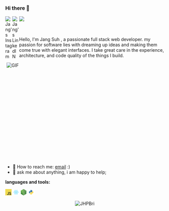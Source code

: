 ### Hi there 👋

<!--
**JHPBri/JHPBri** is a ✨ _special_ ✨ repository because its `README.md` (this file) appears on your GitHub profile.

Here are some ideas to get you started:

- 🔭 I’m currently working on ...
- 🌱 I’m currently learning ...
- 👯 I’m looking to collaborate on ...
- 🤔 I’m looking for help with ...
- 💬 Ask me about ...
- 📫 How to reach me: ...
- 😄 Pronouns: ...
- ⚡ Fun fact: ...
-->


<a href="https://www.instagram.com/briangle_/">
  <img align="left" alt="Jang's Instagram" width="22px" src="https://raw.githubusercontent.com/hussainweb/hussainweb/main/icons/instagram.png" />
</a>

<a href="https://www.linkedin.com/in/jang-suh/">
  <img align="left" alt="Jang's LinkedIN" width="22px" src="https://raw.githubusercontent.com/peterthehan/peterthehan/master/assets/linkedin.svg" />
</a>

![](https://visitor-badge.glitch.me/badge?page_id=abhisheknaiidu.abhisheknaiidu)

<br />

Hello, I'm Jang Suh , a passionate  full stack web developer. my passion for software lies with dreaming up ideas and making them come true with elegant interfaces. I take great care in the experience, architecture, and code quality of the things I build.


  <img align="right" alt="GIF" src="https://github.com/abhisheknaiidu/abhisheknaiidu/blob/master/code.gif?raw=true" width="500" height="320" />
  
- 💼 How to reach me: [email](janghsuh@gmail.com) :)
- 💬 ask me about anything, i am happy to help;

**languages and tools:**  

<code><img height="20" src="https://raw.githubusercontent.com/github/explore/80688e429a7d4ef2fca1e82350fe8e3517d3494d/topics/javascript/javascript.png"></code>
<code><img height="20" src="https://raw.githubusercontent.com/github/explore/80688e429a7d4ef2fca1e82350fe8e3517d3494d/topics/react/react.png"></code>
<code><img height="20" src="https://raw.githubusercontent.com/github/explore/80688e429a7d4ef2fca1e82350fe8e3517d3494d/topics/nodejs/nodejs.png"></code>
<code><img height="20" src="https://raw.githubusercontent.com/github/explore/80688e429a7d4ef2fca1e82350fe8e3517d3494d/topics/python/python.png"></code>




<p align="center"> <img src="https://github-readme-stats.vercel.app/api?username=JHPBri&show_icons=true&theme=gotham" alt="JHPBri" />




